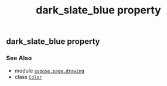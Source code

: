 ﻿---
title: dark_slate_blue property
second_title: Aspose.Page for Python via .NET API References
description: 
type: docs
weight: 470
url: /python-net/aspose.page.drawing/color/dark_slate_blue/
is_root: false
---

## dark_slate_blue property


### See Also
* module [`aspose.page.drawing`](../../)
* class [`Color`](/page/python-net/aspose.page.drawing/color)
